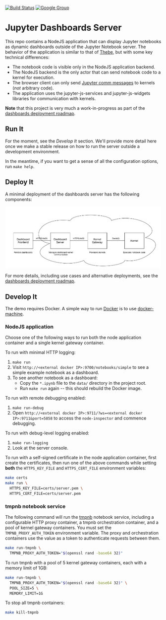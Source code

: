 [![Build Status](https://travis-ci.org/jupyter-incubator/dashboards_nodejs_app.svg?branch=master)](https://travis-ci.org/jupyter-incubator/dashboards_nodejs_app) [![Google Group](https://img.shields.io/badge/-Google%20Group-lightgrey.svg)](https://groups.google.com/forum/#!forum/jupyter)

# Jupyter Dashboards Server

This repo contains a NodeJS application that can display Jupyter notebooks as dynamic dashboards outside of the Jupyter Notebook server. The behavior of the application is similar to that of [Thebe](https://github.com/oreillymedia/thebe), but with some key technical differences:

* The notebook code is visible only in the NodeJS application backend.
* The NodeJS backend is the only actor that can send notebook code to a kernel for execution.
* The browser client can only send [Jupyter comm messages](http://jupyter-client.readthedocs.org/en/latest/messaging.html#opening-a-comm) to kernels (*not* arbitrary code).
* The application uses the jupyter-js-services and jupyter-js-widgets libraries for communication with kernels.

**Note** that this project is very much a work-in-progress as part of the [dashboards deployment roadmap](https://github.com/jupyter-incubator/dashboards/wiki/Deployment-Roadmap).

## Run It

For the moment, see the *Develop It* section. We'll provide more detail here once we make a stable release on how to run the server outside a development environment.

In the meantime, if you want to get a sense of all the configuration options, run `make help`.

## Deploy It

A minimal deployment of the dashboards server has the following components:

![Minimal dashboard app deployment diagram](etc/simple_deploy.png)

For more details, including use cases and alternative deployments, see the [dashboards deployment roadmap](https://github.com/jupyter-incubator/dashboards/wiki/Deployment-Roadmap).

## Develop It

The demo requires Docker. A simple way to run [Docker](https://www.docker.com/) is to use [docker-machine](https://docs.docker.com/machine/get-started/).

### NodeJS application

Choose one of the following ways to run both the node application container and a single kernel gateway container.

To run with minimal HTTP logging:

1. `make run`
2. Visit `http://<external docker IP>:9700/notebooks/simple` to see a simple example notebook as a dashboard.
3. To see another notebook as a dashboard:
    * Copy the `*.ipynb` file to the `data/` directory in the project root.
    * Run `make run` again -- this should rebuild the Docker image.

To run with remote debugging enabled:

1. `make run-debug`
2. Open `http://<external docker IP>:9711/?ws=<external docker IP>:9711&port=5858` to access the `node-inspector` and commence debugging.

To run with debug-level logging enabled:

1. `make run-logging`
2. Look at the server console.

To run with a self-signed certificate in the node application container, first create the certificates, then run one of the above commands while setting **both** the `HTTPS_KEY_FILE` and `HTTPS_CERT_FILE` environment variables:

```bash
make certs
make run \
  HTTPS_KEY_FILE=certs/server.pem \
  HTTPS_CERT_FILE=certs/server.pem
```

### tmpnb notebook service

The following command will run the [tmpnb](https://github.com/jupyter/tmpnb) notebook service, including a configurable HTTP proxy container, a tmpnb orchestration container, and a pool of kernel gateway containers.  You must set the `TMPNB_PROXY_AUTH_TOKEN` environment variable.   The proxy and orchestration containers use the value as a token to authenticate requests between them.

```bash
make run-tmpnb \
  TMPNB_PROXY_AUTH_TOKEN="$(openssl rand -base64 32)"
```

To run tmpnb with a pool of 5 kernel gateway containers, each with a memory limit of 1GB:

```bash
make run-tmpnb \
  TMPNB_PROXY_AUTH_TOKEN="$(openssl rand -base64 32)" \
  POOL_SIZE=5 \
  MEMORY_LIMIT=1G
```

To stop all tmpnb containers:

```bash
make kill-tmpnb
```

